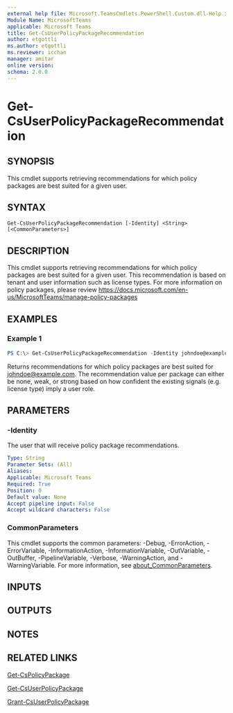 ```yaml
---
external help file: Microsoft.TeamsCmdlets.PowerShell.Custom.dll-Help.xml
Module Name: MicrosoftTeams
applicable: Microsoft Teams
title: Get-CsUserPolicyPackageRecommendation
author: etgottli
ms.author: etgottli
ms.reviewer: icchan
manager: amitar
online version:
schema: 2.0.0
---
```


# Get-CsUserPolicyPackageRecommendation

## SYNOPSIS

This cmdlet supports retrieving recommendations for which policy packages are best suited for a given user.

## SYNTAX

```
Get-CsUserPolicyPackageRecommendation [-Identity] <String> [<CommonParameters>]
```

## DESCRIPTION

This cmdlet supports retrieving recommendations for which policy packages are best suited for a given user. This recommendation is based on tenant and user information such as license types.
For more information on policy packages, please review https://docs.microsoft.com/en-us/MicrosoftTeams/manage-policy-packages

## EXAMPLES

### Example 1
```powershell
PS C:\> Get-CsUserPolicyPackageRecommendation -Identity johndoe@example.com
```

Returns recommendations for which policy packages are best suited for johndoe@example.com. The recommendation value per package can either be none, weak, or strong based on how confident the existing signals (e.g. license type) imply a user role.

## PARAMETERS

### -Identity

The user that will receive policy package recommendations.

```yaml
Type: String
Parameter Sets: (All)
Aliases:
Applicable: Microsoft Teams
Required: True
Position: 0
Default value: None
Accept pipeline input: False
Accept wildcard characters: False
```

### CommonParameters
This cmdlet supports the common parameters: -Debug, -ErrorAction, -ErrorVariable, -InformationAction, -InformationVariable, -OutVariable, -OutBuffer, -PipelineVariable, -Verbose, -WarningAction, and -WarningVariable. For more information, see [about_CommonParameters](https://go.microsoft.com/fwlink/?LinkID=113216).

## INPUTS

## OUTPUTS

## NOTES

## RELATED LINKS

[Get-CsPolicyPackage](Get-CsPolicyPackage.md)

[Get-CsUserPolicyPackage](Get-CsUserPolicyPackage.md)

[Grant-CsUserPolicyPackage](Grant-CsUserPolicyPackage.md)
